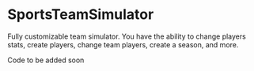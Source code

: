 # SportsTeamSimulator
Fully customizable team simulator. You have the ability to change players stats, create players, change team players, create a season, and more.

Code to be added soon
